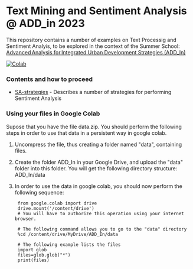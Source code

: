 # Text Mining and Sentiment Analysis @ ADD_in 2023

This repository contains a number of examples on Text Processig and Sentiment Analyis, to be explored in the context of the Summer School: [Advanced Analysis for Integrated Urban Development Strategies (ADD_In)](https://istar.iscte-iul.pt/summerschool2023/)

[![Colab](https://colab.research.google.com/assets/colab-badge.svg)](https://colab.research.google.com/github/fmmb/ADD_In-2023/blob/main/sa-strategies.ipynb)

### Contents and how to proceed

* [SA-strategies](sa-strategies.ipynb) - Describes a number of strategies for performing Sentiment Analysis


<p id="files-in-google-colab"></p>

### Using your files in Google Colab

Supose that you have the file data.zip.
You should perform the following steps in order to use that data in a persistent way in google colab.
1. Uncompress the file, thus creating a folder named "data", containing files.
2. Create the folder ADD_In in your Google Drive, and upload the "data" folder into this folder. You will get the following directory structure: ADD_In/data
3. In order to use the data in google colab, you should now perform the following sequence:

        from google.colab import drive
        drive.mount('/content/drive')
        # You will have to authorize this operation using your internet browser.

        # The following command allows you to go to the "data" directory
        %cd /content/drive/MyDrive/ADD_In/data

        # The following example lists the files
        import glob
        files=glob.glob("*")
        print(files)